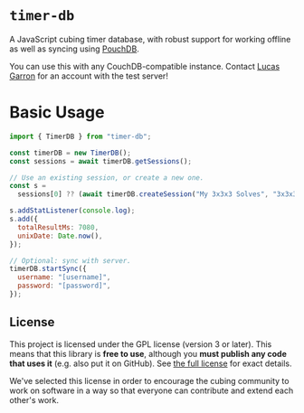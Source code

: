 # `timer-db`

A JavaScript cubing timer database, with robust support for working offline as well as syncing using [PouchDB](https://pouchdb.com/).

You can use this with any CouchDB-compatible instance. Contact [Lucas Garron](https://garron.net/) for an account with the test server!

# Basic Usage

```js
import { TimerDB } from "timer-db";

const timerDB = new TimerDB();
const sessions = await timerDB.getSessions();

// Use an existing session, or create a new one.
const s =
  sessions[0] ?? (await timerDB.createSession("My 3x3x3 Solves", "3x3x3"));

s.addStatListener(console.log);
s.add({
  totalResultMs: 7080,
  unixDate: Date.now(),
});

// Optional: sync with server.
timerDB.startSync({
  username: "[username]",
  password: "[password]",
});
```

## License

This project is licensed under the GPL license (version 3 or later). This means that this library is **free to use**, although you **must publish any code that uses it** (e.g. also put it on GitHub). See [the full license](./LICENSE.md) for exact details.

We've selected this license in order to encourage the cubing community to work on software in a way so that everyone can contribute and extend each other's work.
